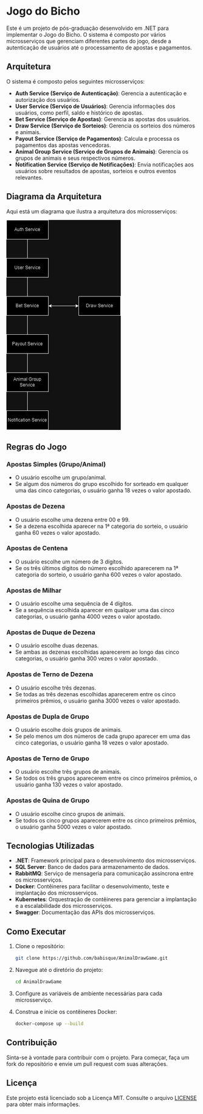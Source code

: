 
# Jogo do Bicho

Este é um projeto de pós-graduação desenvolvido em .NET para implementar o Jogo do Bicho. O sistema é composto por vários microsserviços que gerenciam diferentes partes do jogo, desde a autenticação de usuários até o processamento de apostas e pagamentos.

## Arquitetura

O sistema é composto pelos seguintes microsserviços:

- **Auth Service (Serviço de Autenticação)**: Gerencia a autenticação e autorização dos usuários.
- **User Service (Serviço de Usuários)**: Gerencia informações dos usuários, como perfil, saldo e histórico de apostas.
- **Bet Service (Serviço de Apostas)**: Gerencia as apostas dos usuários.
- **Draw Service (Serviço de Sorteios)**: Gerencia os sorteios dos números e animais.
- **Payout Service (Serviço de Pagamentos)**: Calcula e processa os pagamentos das apostas vencedoras.
- **Animal Group Service (Serviço de Grupos de Animais)**: Gerencia os grupos de animais e seus respectivos números.
- **Notification Service (Serviço de Notificações)**: Envia notificações aos usuários sobre resultados de apostas, sorteios e outros eventos relevantes.

## Diagrama da Arquitetura

Aqui está um diagrama que ilustra a arquitetura dos microsserviços:

![Diagrama da Arquitetura](./Diagram.png)

## Regras do Jogo

### Apostas Simples (Grupo/Animal)
- O usuário escolhe um grupo/animal.
- Se algum dos números do grupo escolhido for sorteado em qualquer uma das cinco categorias, o usuário ganha 18 vezes o valor apostado.

### Apostas de Dezena
- O usuário escolhe uma dezena entre 00 e 99.
- Se a dezena escolhida aparecer na 1ª categoria do sorteio, o usuário ganha 60 vezes o valor apostado.

### Apostas de Centena
- O usuário escolhe um número de 3 dígitos.
- Se os três últimos dígitos do número escolhido aparecerem na 1ª categoria do sorteio, o usuário ganha 600 vezes o valor apostado.

### Apostas de Milhar
- O usuário escolhe uma sequência de 4 dígitos.
- Se a sequência escolhida aparecer em qualquer uma das cinco categorias, o usuário ganha 4000 vezes o valor apostado.

### Apostas de Duque de Dezena
- O usuário escolhe duas dezenas.
- Se ambas as dezenas escolhidas aparecerem ao longo das cinco categorias, o usuário ganha 300 vezes o valor apostado.

### Apostas de Terno de Dezena
- O usuário escolhe três dezenas.
- Se todas as três dezenas escolhidas aparecerem entre os cinco primeiros prêmios, o usuário ganha 3000 vezes o valor apostado.

### Apostas de Dupla de Grupo
- O usuário escolhe dois grupos de animais.
- Se pelo menos um dos números de cada grupo aparecer em uma das cinco categorias, o usuário ganha 18 vezes o valor apostado.

### Apostas de Terno de Grupo
- O usuário escolhe três grupos de animais.
- Se todos os três grupos aparecerem entre os cinco primeiros prêmios, o usuário ganha 130 vezes o valor apostado.

### Apostas de Quina de Grupo
- O usuário escolhe cinco grupos de animais.
- Se todos os cinco grupos aparecerem entre os cinco primeiros prêmios, o usuário ganha 5000 vezes o valor apostado.

## Tecnologias Utilizadas

- **.NET**: Framework principal para o desenvolvimento dos microsserviços.
- **SQL Server**: Banco de dados para armazenamento de dados.
- **RabbitMQ**: Serviço de mensageria para comunicação assíncrona entre os microsserviços.
- **Docker**: Contêineres para facilitar o desenvolvimento, teste e implantação dos microsserviços.
- **Kubernetes**: Orquestração de contêineres para gerenciar a implantação e a escalabilidade dos microsserviços.
- **Swagger**: Documentação das APIs dos microsserviços.

## Como Executar

1. Clone o repositório:
   ```sh
   git clone https://github.com/babisque/AnimalDrawGame.git
   ```

2. Navegue até o diretório do projeto:
   ```sh
   cd AnimalDrawGame
   ```

3. Configure as variáveis de ambiente necessárias para cada microsserviço.

4. Construa e inicie os contêineres Docker:
   ```sh
   docker-compose up --build
   ```

## Contribuição

Sinta-se à vontade para contribuir com o projeto. Para começar, faça um fork do repositório e envie um pull request com suas alterações.

## Licença

Este projeto está licenciado sob a Licença MIT. Consulte o arquivo [LICENSE](LICENSE) para obter mais informações.